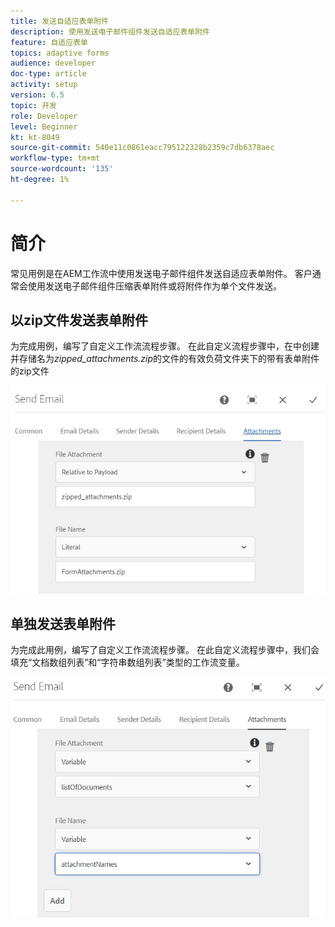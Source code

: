 ```yaml
---
title: 发送自适应表单附件
description: 使用发送电子邮件组件发送自适应表单附件
feature: 自适应表单
topics: adaptive forms
audience: developer
doc-type: article
activity: setup
version: 6.5
topic: 开发
role: Developer
level: Beginner
kt: kt-8049
source-git-commit: 540e11c0861eacc795122328b2359c7db6378aec
workflow-type: tm+mt
source-wordcount: '135'
ht-degree: 1%

---
```



# 简介



常见用例是在AEM工作流中使用发送电子邮件组件发送自适应表单附件。
客户通常会使用发送电子邮件组件压缩表单附件或将附件作为单个文件发送。

## 以zip文件发送表单附件

为完成用例，编写了自定义工作流流程步骤。 在此自定义流程步骤中，在中创建并存储名为&#x200B;*zipped_attachments.zip*&#x200B;的文件的有效负荷文件夹下的带有表单附件的zip文件

![send-form-attachments](assets/send-form-attachments.JPG)

## 单独发送表单附件

为完成此用例，编写了自定义工作流流程步骤。 在此自定义流程步骤中，我们会填充“文档数组列表”和“字符串数组列表”类型的工作流变量。

![send-list-of-documents](assets/send-list-of-documents.JPG)



